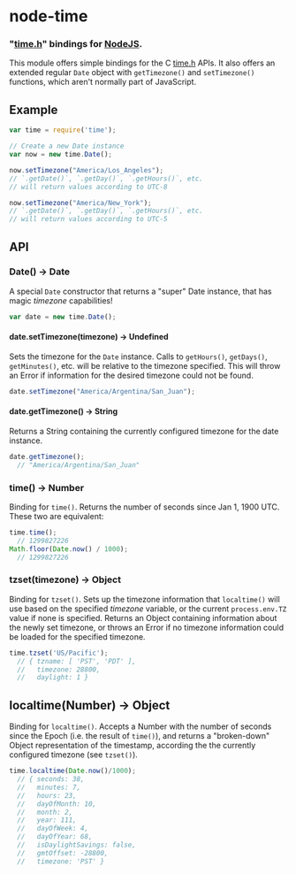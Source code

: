 node-time
=========
### "[time.h][]" bindings for [NodeJS][Node].


This module offers simple bindings for the C [time.h][] APIs.
It also offers an extended regular `Date` object with `getTimezone()`
and `setTimezone()` functions, which aren't normally part of JavaScript.


Example
-------

``` javascript
var time = require('time');

// Create a new Date instance
var now = new time.Date();

now.setTimezone("America/Los_Angeles");
// `.getDate()`, `.getDay()`, `.getHours()`, etc.
// will return values according to UTC-8

now.setTimezone("America/New_York");
// `.getDate()`, `.getDay()`, `.getHours()`, etc.
// will return values according to UTC-5
```


API
---


### Date() -> Date

A special `Date` constructor that returns a "super" Date instance, that has
magic _timezone_ capabilities!

``` javascript
var date = new time.Date();
```


#### date.setTimezone(timezone) -> Undefined

Sets the timezone for the `Date` instance. Calls to `getHours()`, `getDays()`,
`getMinutes()`, etc. will be relative to the timezone specified. This will throw
an Error if information for the desired timezone could not be found.

``` javascript
date.setTimezone("America/Argentina/San_Juan");
```


#### date.getTimezone() -> String

Returns a String containing the currently configured timezone for the date instance.

``` javascript
date.getTimezone();
  // "America/Argentina/San_Juan"
```


### time() -> Number

Binding for `time()`. Returns the number of seconds since Jan 1, 1900 UTC.
These two are equivalent:

``` javascript
time.time();
  // 1299827226
Math.floor(Date.now() / 1000);
  // 1299827226
```


### tzset(timezone) -> Object

Binding for `tzset()`. Sets up the timezone information that `localtime()` will
use based on the specified _timezone_ variable, or the current `process.env.TZ`
value if none is specified. Returns an Object containing information about the
newly set timezone, or throws an Error if no timezone information could be loaded
for the specified timezone.

``` javascript
time.tzset('US/Pacific');
  // { tzname: [ 'PST', 'PDT' ],
  //   timezone: 28800,
  //   daylight: 1 }
```


## localtime(Number) -> Object

Binding for `localtime()`. Accepts a Number with the number of seconds since the
Epoch (i.e. the result of `time()`), and returns a "broken-down" Object
representation of the timestamp, according the the currently configured timezone
(see `tzset()`).

``` javascript
time.localtime(Date.now()/1000);
  // { seconds: 38,
  //   minutes: 7,
  //   hours: 23,
  //   dayOfMonth: 10,
  //   month: 2,
  //   year: 111,
  //   dayOfWeek: 4,
  //   dayOfYear: 68,
  //   isDaylightSavings: false,
  //   gmtOffset: -28800,
  //   timezone: 'PST' }
```


[Node]: http://nodejs.org
[time.h]: http://en.wikipedia.org/wiki/Time.h
